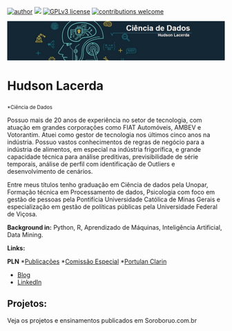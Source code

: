 [![author](https://img.shields.io/badge/author-hlacerdas-red.svg)](https://www.linkedin.com/in/hlacerdas) [![](https://img.shields.io/badge/python-3.7+-blue.svg)](https://www.python.org/downloads/release/python-365/) [![GPLv3 license](https://img.shields.io/badge/License-GPLv3-blue.svg)](http://perso.crans.org/besson/LICENSE.html) [![contributions welcome](https://img.shields.io/badge/contributions-welcome-brightgreen.svg?style=flat)](https://github.com/carlosfab/data_science/issues)

<p align="center">
  <img src="banner.png" >
</p>

# Hudson Lacerda
<sub>*Ciência de Dados</sub>

Possuo mais de 20 anos de experiência no setor de tecnologia, com atuação em grandes corporações como FIAT Automóveis, AMBEV e Votorantim. Atuei como gestor de tecnologia nos últimos cinco anos na indústria. Possuo vastos conhecimentos de regras de negócio para a indústria de alimentos, em especial na indústria frigorífica, e grande capacidade técnica para análise preditivas, previsibilidade de série temporais, análise de perfil com identificação de Outliers e desenvolvimento de cenários.

Entre meus títulos tenho graduação em  Ciência de dados pela Unopar, Formação técnica em Processamento de dados, Psicologia com foco em gestão de pessoas pela Pontifícia Universidade Católica de Minas Gerais e especialização em gestão de políticas públicas pela Universidade Federal de Viçosa.

**Background in:** Python, R, Aprendizado de Máquinas, Inteligência Artificial, Data Mining.

**Links:**

**PLN**
*[Publicações](https://aclanthology.org/)
*[Comissão Especial](https://sites.google.com/view/ce-pln)
*[Portulan Clarin](https://portulanclarin.net/workbench/)

* [Blog](http://soroboruo.com.br)
* [LinkedIn](https://www.linkedin.com/in/hudson-lacerda-dos-santos-733513a9/)


## Projetos:
Veja os projetos e ensinamentos publicados em Soroboruo.com.br




